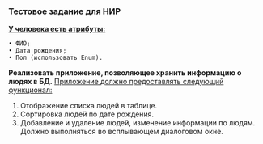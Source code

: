<h3>Тестовое задание для НИР</h3>

<b><u>У человека есть атрибуты:</u></b>

    • ФИО;
    • Дата рождения;
    • Пол (использовать Enum).

<b>Реализовать приложение, позволяющее хранить информацию о людях в БД.</b>
<u>Приложение должно предоставлять следующий функционал:</u>
1) Отображение списка людей в таблице.
2) Сортировка людей по дате рождения.
3) Добавление и удаление людей, изменение информации по людям. Должно выполняться во всплывающем диалоговом окне.
